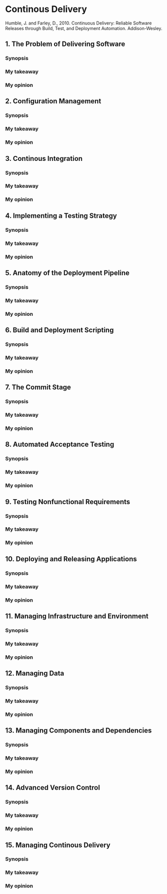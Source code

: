 # Continous Delivery

Humble, J. and Farley, D., 2010. Continuous Delivery: Reliable Software Releases through Build, Test, and Deployment Automation. Addison-Wesley.

## 1. The Problem of Delivering Software

### Synopsis

### My takeaway

### My opinion

## 2. Configuration Management

### Synopsis

### My takeaway

### My opinion

## 3. Continous Integration

### Synopsis

### My takeaway

### My opinion

## 4. Implementing a Testing Strategy

### Synopsis

### My takeaway

### My opinion

## 5. Anatomy of the Deployment Pipeline

### Synopsis

### My takeaway

### My opinion

## 6. Build and Deployment Scripting

### Synopsis

### My takeaway

### My opinion

## 7. The Commit Stage

### Synopsis

### My takeaway

### My opinion

## 8. Automated Acceptance Testing

### Synopsis

### My takeaway

### My opinion

## 9. Testing Nonfunctional Requirements

### Synopsis

### My takeaway

### My opinion

## 10. Deploying and Releasing Applications

### Synopsis

### My takeaway

### My opinion

## 11. Managing Infrastructure and Environment

### Synopsis

### My takeaway

### My opinion

## 12. Managing Data

### Synopsis

### My takeaway

### My opinion

## 13. Managing Components and Dependencies

### Synopsis

### My takeaway

### My opinion

## 14. Advanced Version Control

### Synopsis

### My takeaway

### My opinion

## 15. Managing Continous Delivery

### Synopsis

### My takeaway

### My opinion

